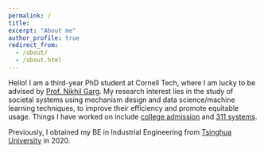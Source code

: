 ```yaml
---
permalink: /
title:
excerpt: "About me"
author_profile: true
redirect_from: 
  - /about/
  - /about.html
---
```


Hello! I am a third-year PhD student at Cornell Tech, where I am lucky to be advised by [Prof. Nikhil Garg](https://gargnikhil.com/). My research interest lies in the study of societal systems using mechanism design and data science/machine learning techniques, to improve their efficiency and promote equitable usage. Things I have worked on include [college admission](files/paper1.pdf) and [311 systems](files/paper2.pdf).



Previously, I obtained my BE in Industrial Engineering from [Tsinghua University](https://www.ie.tsinghua.edu.cn/eng/) in 2020.
